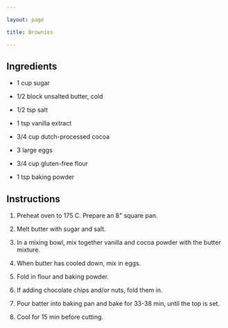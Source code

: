 ```yaml
---

layout: page

title: Brownies

---
```


## Ingredients

* 1 cup sugar

* 1/2 block unsalted butter, cold

* 1/2 tsp salt

* 1 tsp vanilla extract

* 3/4 cup dutch-processed cocoa

* 3 large eggs

* 3/4 cup gluten-free flour

* 1 tsp baking powder

## Instructions

1. Preheat oven to 175 C. Prepare an 8" square pan.

2. Melt butter with sugar and salt.

3. In a mixing bowl, mix together vanilla and cocoa powder with the butter mixture.

4. When butter has cooled down, mix in eggs.

5. Fold in flour and baking powder.

6. If adding chocolate chips and/or nuts, fold them in.

7. Pour batter into baking pan and bake for 33-38 min, until the top is set.

8. Cool for 15 min before cutting.
